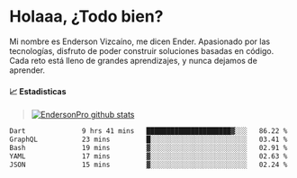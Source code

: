 
# Holaaa, ¿Todo bien?

Mi nombre es Enderson Vizcaíno, me dicen Ender. Apasionado por las tecnologías, disfruto de poder construir soluciones basadas en código. Cada reto está lleno de grandes aprendizajes, y nunca dejamos de aprender. 

#### :chart_with_upwards_trend: Estadisticas
> [![EndersonPro github stats](https://github-readme-stats.vercel.app/api?username=endersonpro&theme=vue-dark&show_icons=true)](https://github.com/anuraghazra/github-readme-stats) 


<!--START_SECTION:waka-->

```txt
Dart              9 hrs 41 mins   █████████████████████▓░░░   86.22 %
GraphQL           23 mins         █░░░░░░░░░░░░░░░░░░░░░░░░   03.41 %
Bash              19 mins         ▓░░░░░░░░░░░░░░░░░░░░░░░░   02.91 %
YAML              17 mins         ▓░░░░░░░░░░░░░░░░░░░░░░░░   02.63 %
JSON              15 mins         ▓░░░░░░░░░░░░░░░░░░░░░░░░   02.24 %
```

<!--END_SECTION:waka-->

[website]: https://endersonpro.github.io/portfolio/
[twitter]: https://twitter.com/endersonj_
[youtube]: https://youtube.com/ByEnderson
[instagram]: https://instagram.com/endersonvizc
[linkedin]: https://www.linkedin.com/in/enderson-vizcaino-2aa927175/
